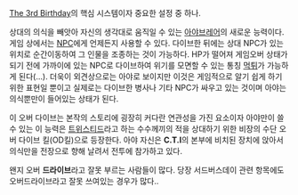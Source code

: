 [The 3rd Birthday](The%203rd%20Birthday.md)의 핵심 시스템이자 중요한 설정 중 하나.

상대의 의식을 빼앗아 자신의 생각대로 움직일 수 있는 [아야브레어](%EC%95%84%EC%95%BC%20%EB%B8%8C%EB%A0%88%EC%96%B4.md)의 새로운 능력이다. 게임
상에서는 [NPC](NPC.md)에게 언제든지 사용할 수 있다. 다이브한 뒤에는 상대 NPC가 있는 위치로 순간이동하여 그 인물을
조종하는 것이 가능하다. HP가 떨어져 게임오버 상태가 되기 전에 가까이에 있는 NPC로 다이브하여 위기를 모면할 수 있는 통칭
[먹튀](%EB%A8%B9%ED%8A%80.md)가 가능하게 된다(…). 더욱이 외견상으로는 아야로 보이지만 이것은 게임적으로 알기
쉽게 하기 위한 표현일 뿐이고 실제로는 다이브한 병사나 기타 NPC가 싸우고 있는 것이며 아야는 의식뿐만이 들어있는 상태가 된다.

이 오버 다이브는 본작의 스토리에 굉장히 커다란 연관성을 가진 요소이자 아야만이 쓸 수 있는 이 능력은
[트위스티드](%ED%8A%B8%EC%9C%84%EC%8A%A4%ED%8B%B0%EB%93%9C.md)라고 하는 수수께끼의 적을
상대하기 위한 비장의 수단 오버 다이브 킬(OD킬)으로 등장한다. 아야 자신은 **C.T.I**의 본부에 비치된 장치에 앉아서 의식만을
전장으로 향해 날려서 전투에 참가하고 있다.

왠지 오버 **드라이브**라고 잘못 부르는 사람들이 많다. 당장 서드버스데이 관련 항목에도 오버드라이브라고 잘못 쓰여있는 경우가 많다..


